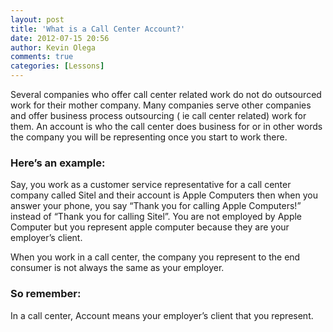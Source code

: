 ```yaml
---
layout: post
title: 'What is a Call Center Account?'
date: 2012-07-15 20:56
author: Kevin Olega
comments: true
categories: [Lessons]
---
```

Several companies who offer call center related work do not do outsourced work for their mother company. Many companies serve other companies and offer business process outsourcing ( ie call center related) work for them. An account is who the call center does business for or in other words the company you will be representing once you start to work there.

<h3>Here’s an example:</h3>

Say, you work as a customer service representative for a call center company called Sitel and their account is Apple Computers then when you answer your phone, you say “Thank you for calling Apple Computers!” instead of “Thank you for calling Sitel”. You are not employed by Apple Computer but you represent apple computer because they are your employer’s client.</p>

When you work in a call center, the company you represent to the end consumer is not always the same as your employer.

<h3>So remember:</h3>

In a call center, Account means your employer’s client that you represent.
